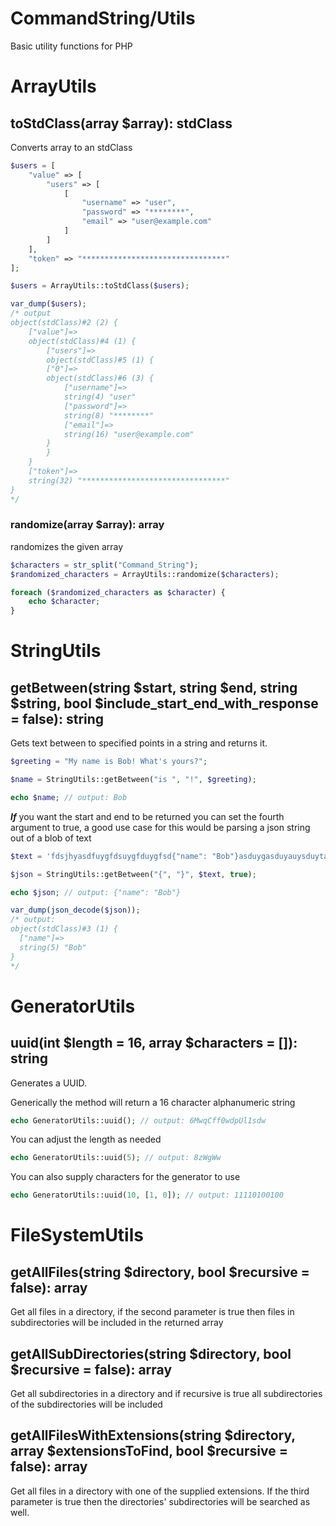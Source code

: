

# CommandString/Utils #
Basic utility functions for PHP

# ArrayUtils #

## toStdClass(array $array): stdClass ##

Converts array to an stdClass

```php
$users = [
    "value" => [
        "users" => [
            [
                "username" => "user",
                "password" => "********",
                "email" => "user@example.com"
            ]
        ]
    ],
    "token" => "********************************"
];

$users = ArrayUtils::toStdClass($users);

var_dump($users);
/* output
object(stdClass)#2 (2) {
    ["value"]=>
    object(stdClass)#4 (1) {
        ["users"]=>
        object(stdClass)#5 (1) {
        ["0"]=>
        object(stdClass)#6 (3) {
            ["username"]=>
            string(4) "user"
            ["password"]=>
            string(8) "********"
            ["email"]=>
            string(16) "user@example.com"
        }
        }
    }
    ["token"]=>
    string(32) "********************************"
}
*/
```

### randomize(array $array): array

randomizes the given array

```php
$characters = str_split("Command_String");
$randomized_characters = ArrayUtils::randomize($characters);

foreach ($randomized_characters as $character) {
    echo $character;
}
```

# StringUtils

## getBetween(string $start, string $end, string $string, bool $include_start_end_with_response = false): string

Gets text between to specified points in a string and returns it.

```php
$greeting = "My name is Bob! What's yours?";

$name = StringUtils::getBetween("is ", "!", $greeting);

echo $name; // output: Bob
```

***If*** you want the start and end to be returned you can set the fourth argument to true, a good use case for this would be parsing a json string out of a blob of text

```php
$text = 'fdsjhyasdfuygfdsuygfduygfsd{"name": "Bob"}asduygasduyauysduytasduy?';

$json = StringUtils::getBetween("{", "}", $text, true);

echo $json; // output: {"name": "Bob"}

var_dump(json_decode($json)); 
/* output: 
object(stdClass)#3 (1) {
  ["name"]=>
  string(5) "Bob"
}
*/
```

# GeneratorUtils

## uuid(int $length = 16, array $characters = []): string

Generates a UUID.

Generically the method will return a 16 character alphanumeric string 

```php
echo GeneratorUtils::uuid(); // output: 6MwqCff0wdpUl1sdw
```

You can adjust the length as needed

```php
echo GeneratorUtils::uuid(5); // output: 8zWgWw
```

You can also supply characters for the generator to use

```php
echo GeneratorUtils::uuid(10, [1, 0]); // output: 11110100100
```

# FileSystemUtils 

## getAllFiles(string $directory, bool $recursive = false): array

Get all files in a directory, if the second parameter is true then files in subdirectories will be included in the returned array

## getAllSubDirectories(string $directory, bool $recursive = false): array

Get all subdirectories in a directory and if recursive is true all subdirectories of the subdirectories will be included

## getAllFilesWithExtensions(string $directory, array $extensionsToFind, bool $recursive = false): array

Get all files in a directory with one of the supplied extensions. If the third parameter is true then the directories' subdirectories will be searched as well.